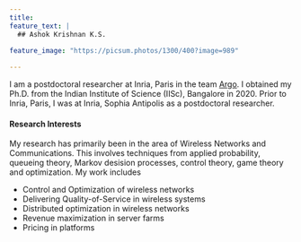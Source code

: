 ```yaml
---
title:   
feature_text: |
  ## Ashok Krishnan K.S.
  
feature_image: "https://picsum.photos/1300/400?image=989"

---
```



I am a postdoctoral researcher at Inria, Paris in the team [Argo](https://www.inria.fr/en/argo). I obtained my Ph.D. from the Indian Institute of Science (IISc), Bangalore in 2020. Prior to Inria, Paris, I was at Inria, Sophia Antipolis as a postdoctoral researcher.

#### Research Interests

 My research has primarily been in the area of Wireless Networks and Communications. This involves techniques from applied probability, queueing theory, Markov desision processes, control theory, game theory and optimization. My work includes  

- Control and Optimization of wireless networks
- Delivering Quality-of-Service in wireless systems
- Distributed optimization in wireless networks
- Revenue maximization in server farms
- Pricing in platforms

